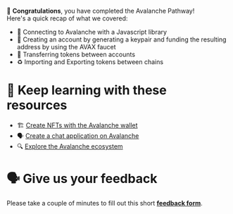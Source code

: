 🥳 **Congratulations**, you have completed the Avalanche Pathway! \
Here's a quick recap of what we covered:

- 🔌 Connecting to Avalanche with a Javascript library
- 🏦 Creating an account by generating a keypair and funding the resulting address by using the AVAX faucet
- 💸 Transferring tokens between accounts
- ♻️ Importing and Exporting tokens between chains

# 🧐 Keep learning with these resources

- 🏗 [Create NFTs with the Avalanche wallet](https://learn.figment.io/tutorials/create-nfts-with-the-avalanche-wallet)
- 🗣 [Create a chat application on Avalanche](https://learn.figment.io/tutorials/create-a-chat-application-using-solidity-and-react)
- 🔍 [Explore the Avalanche ecosystem](https://ecosystem.avax.network/marketplace?tag=)

# 🗣 Give us your feedback

Please take a couple of minutes to fill out this short **[feedback form](https://docs.google.com/forms/d/1SXg3xo0I1BRN2BAS-ffDbj1P6bfwo0x48trttmJ5xKs/)**.
